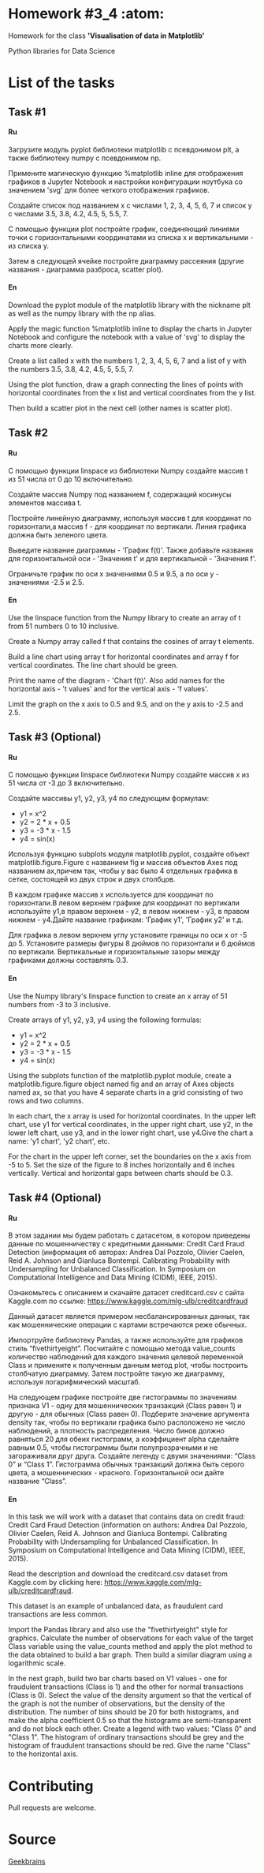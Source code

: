 # Homework #3_4 :atom:

Homework for the class **'Visualisation of data in Matplotlib'**

Python libraries for Data Science

# List of the tasks

## Task #1

#### Ru

Загрузите модуль pyplot библиотеки matplotlib с псевдонимом plt, а также библиотеку numpy с псевдонимом np.

Примените магическую функцию %matplotlib inline для отображения графиков в Jupyter Notebook и настройки конфигурации ноутбука со значением 'svg' для более четкого отображения графиков.

Создайте список под названием x с числами 1, 2, 3, 4, 5, 6, 7 и список y с числами 3.5, 3.8, 4.2, 4.5, 5, 5.5, 7.

С помощью функции plot постройте график, соединяющий линиями точки с горизонтальными координатами из списка x и вертикальными - из списка y.

Затем в следующей ячейке постройте диаграмму рассеяния (другие названия - диаграмма разброса, scatter plot).

#### En

Download the pyplot module of the matplotlib library with the nickname plt as well as the numpy library with the np alias.

Apply the magic function %matplotlib inline to display the charts in Jupyter Notebook and configure the notebook with a value of 'svg' to display the charts more clearly.

Create a list called x with the numbers 1, 2, 3, 4, 5, 6, 7 and a list of y with the numbers 3.5, 3.8, 4.2, 4.5, 5, 5.5, 7.

Using the plot function, draw a graph connecting the lines of points with horizontal coordinates from the x list and vertical coordinates from the y list.

Then build a scatter plot in the next cell (other names is scatter plot).

## Task #2

#### Ru

С помощью функции linspace из библиотеки Numpy создайте массив t из 51 числа от 0 до 10 включительно.

Создайте массив Numpy под названием f, содержащий косинусы элементов массива t.

Постройте линейную диаграмму, используя массив t для координат по горизонтали,а массив f - для координат по вертикали. Линия графика должна быть зеленого цвета.

Выведите название диаграммы - 'График f(t)'. Также добавьте названия для горизонтальной оси - 'Значения t' и для вертикальной - 'Значения f'.

Ограничьте график по оси x значениями 0.5 и 9.5, а по оси y - значениями -2.5 и 2.5.

#### En

Use the linspace function from the Numpy library to create an array of t from 51 numbers 0 to 10 inclusive.

Create a Numpy array called f that contains the cosines of array t elements.

Build a line chart using array t for horizontal coordinates and array f for vertical coordinates. The line chart should be green.

Print the name of the diagram - 'Chart f(t)'. Also add names for the horizontal axis - 't values' and for the vertical axis - 'f values'.

Limit the graph on the x axis to 0.5 and 9.5, and on the y axis to -2.5 and 2.5.

## Task #3 (Optional)

#### Ru

С помощью функции linspace библиотеки Numpy создайте массив x из 51 числа от -3 до 3 включительно.

Создайте массивы y1, y2, y3, y4 по следующим формулам:

- y1 = x^2
- y2 = 2 * x + 0.5
- y3 = -3 * x - 1.5
- y4 = sin(x)

Используя функцию subplots модуля matplotlib.pyplot, создайте объект matplotlib.figure.Figure с названием fig и массив объектов Axes под названием ax,причем так, чтобы у вас было 4 отдельных графика в сетке, состоящей из двух строк и двух столбцов. 

В каждом графике массив x используется для координат по горизонтали.В левом верхнем графике для координат по вертикали используйте y1,в правом верхнем - y2, в левом нижнем - y3, в правом нижнем - y4.Дайте название графикам: 'График y1', 'График y2' и т.д.

Для графика в левом верхнем углу установите границы по оси x от -5 до 5.
Установите размеры фигуры 8 дюймов по горизонтали и 6 дюймов по вертикали.
Вертикальные и горизонтальные зазоры между графиками должны составлять 0.3.

#### En

Use the Numpy library's linspace function to create an x array of 51 numbers from -3 to 3 inclusive.

Create arrays of y1, y2, y3, y4 using the following formulas:

- y1 = x^2
- y2 = 2 * x + 0.5
- y3 = -3 * x - 1.5
- y4 = sin(x)

Using the subplots function of the matplotlib.pyplot module, create a matplotlib.figure.figure object named fig and an array of Axes objects named ax, so that you have 4 separate charts in a grid consisting of two rows and two columns. 

In each chart, the x array is used for horizontal coordinates. In the upper left chart, use y1 for vertical coordinates, in the upper right chart, use y2, in the lower left chart, use y3, and in the lower right chart, use y4.Give the chart a name: 'y1 chart', 'y2 chart', etc.

For the chart in the upper left corner, set the boundaries on the x axis from -5 to 5.
Set the size of the figure to 8 inches horizontally and 6 inches vertically.
Vertical and horizontal gaps between charts should be 0.3.

## Task #4 (Optional)

#### Ru

В этом задании мы будем работать с датасетом, в котором приведены данные по мошенничеству с кредитными данными: Credit Card Fraud Detection (информация об авторах: Andrea Dal Pozzolo, Olivier Caelen, Reid A. Johnson and Gianluca Bontempi. Calibrating Probability with Undersampling for Unbalanced Classification. In Symposium on Computational Intelligence and Data Mining (CIDM), IEEE, 2015).

Ознакомьтесь с описанием и скачайте датасет creditcard.csv с сайта Kaggle.com по ссылке:
https://www.kaggle.com/mlg-ulb/creditcardfraud

Данный датасет является примером несбалансированных данных, так как мошеннические операции с картами встречаются реже обычных.

Импортруйте библиотеку Pandas, а также используйте для графиков стиль “fivethirtyeight”.
Посчитайте с помощью метода value_counts количество наблюдений для каждого значения целевой переменной Class и примените к полученным данным метод plot, чтобы построить столбчатую диаграмму. Затем постройте такую же диаграмму, используя логарифмический масштаб.

На следующем графике постройте две гистограммы по значениям признака V1 - одну для мошеннических транзакций (Class равен 1) и другую - для обычных (Class равен 0). Подберите значение аргумента density так, чтобы по вертикали графика было расположено не число наблюдений, а плотность распределения. Число бинов должно равняться 20 для обеих гистограмм, а коэффициент alpha сделайте равным 0.5, чтобы гистограммы были полупрозрачными и не загораживали друг друга. Создайте легенду с двумя значениями: “Class 0” и “Class 1”. Гистограмма обычных транзакций должна быть серого цвета, а мошеннических - красного. Горизонтальной оси дайте название “Class”.

#### En

In this task we will work with a dataset that contains data on credit fraud: Credit Card Fraud Detection (information on authors: Andrea Dal Pozzolo, Olivier Caelen, Reid A. Johnson and Gianluca Bontempi. Calibrating Probability with Undersampling for Unbalanced Classification. In Symposium on Computational Intelligence and Data Mining (CIDM), IEEE, 2015).

Read the description and download the creditcard.csv dataset from Kaggle.com by clicking here:
https://www.kaggle.com/mlg-ulb/creditcardfraud.

This dataset is an example of unbalanced data, as fraudulent card transactions are less common.

Import the Pandas library and also use the "fivethirtyeight" style for graphics.
Calculate the number of observations for each value of the target Class variable using the value_counts method and apply the plot method to the data obtained to build a bar graph. Then build a similar diagram using a logarithmic scale.

In the next graph, build two bar charts based on V1 values - one for fraudulent transactions (Class is 1) and the other for normal transactions (Class is 0). Select the value of the density argument so that the vertical of the graph is not the number of observations, but the density of the distribution. The number of bins should be 20 for both histograms, and make the alpha coefficient 0.5 so that the histograms are semi-transparent and do not block each other. Create a legend with two values: "Class 0" and "Class 1". The histogram of ordinary transactions should be grey and the histogram of fraudulent transactions should be red. Give the name "Class" to the horizontal axis.

# Contributing

Pull requests are welcome.

# Source

[Geekbrains](https://geekbrains.ru)
